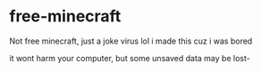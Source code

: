 # free-minecraft
Not free minecraft, just a joke virus lol
i made this cuz i was bored

it wont harm your computer, but some unsaved data may be lost-
